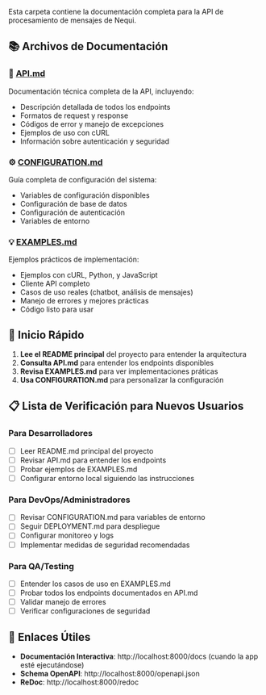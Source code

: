 
Esta carpeta contiene la documentación completa para la API de procesamiento de mensajes de Nequi.

## 📚 Archivos de Documentación

### 📖 [API.md](./API.md)
Documentación técnica completa de la API, incluyendo:
- Descripción detallada de todos los endpoints
- Formatos de request y response
- Códigos de error y manejo de excepciones
- Ejemplos de uso con cURL
- Información sobre autenticación y seguridad

### ⚙️ [CONFIGURATION.md](./CONFIGURATION.md)
Guía completa de configuración del sistema:
- Variables de configuración disponibles
- Configuración de base de datos
- Configuración de autenticación
- Variables de entorno

### 💡 [EXAMPLES.md](./EXAMPLES.md)
Ejemplos prácticos de implementación:
- Ejemplos con cURL, Python, y JavaScript
- Cliente API completo
- Casos de uso reales (chatbot, análisis de mensajes)
- Manejo de errores y mejores prácticas
- Código listo para usar

## 🚀 Inicio Rápido

1. **Lee el README principal** del proyecto para entender la arquitectura
2. **Consulta API.md** para entender los endpoints disponibles
3. **Revisa EXAMPLES.md** para ver implementaciones práticas
4. **Usa CONFIGURATION.md** para personalizar la configuración

## 📋 Lista de Verificación para Nuevos Usuarios

### Para Desarrolladores
- [ ] Leer README.md principal del proyecto
- [ ] Revisar API.md para entender los endpoints
- [ ] Probar ejemplos de EXAMPLES.md
- [ ] Configurar entorno local siguiendo las instrucciones

### Para DevOps/Administradores
- [ ] Revisar CONFIGURATION.md para variables de entorno
- [ ] Seguir DEPLOYMENT.md para despliegue
- [ ] Configurar monitoreo y logs
- [ ] Implementar medidas de seguridad recomendadas

### Para QA/Testing
- [ ] Entender los casos de uso en EXAMPLES.md
- [ ] Probar todos los endpoints documentados en API.md
- [ ] Validar manejo de errores
- [ ] Verificar configuraciones de seguridad

## 🔗 Enlaces Útiles

- **Documentación Interactiva**: http://localhost:8000/docs (cuando la app esté ejecutándose)
- **Schema OpenAPI**: http://localhost:8000/openapi.json
- **ReDoc**: http://localhost:8000/redoc